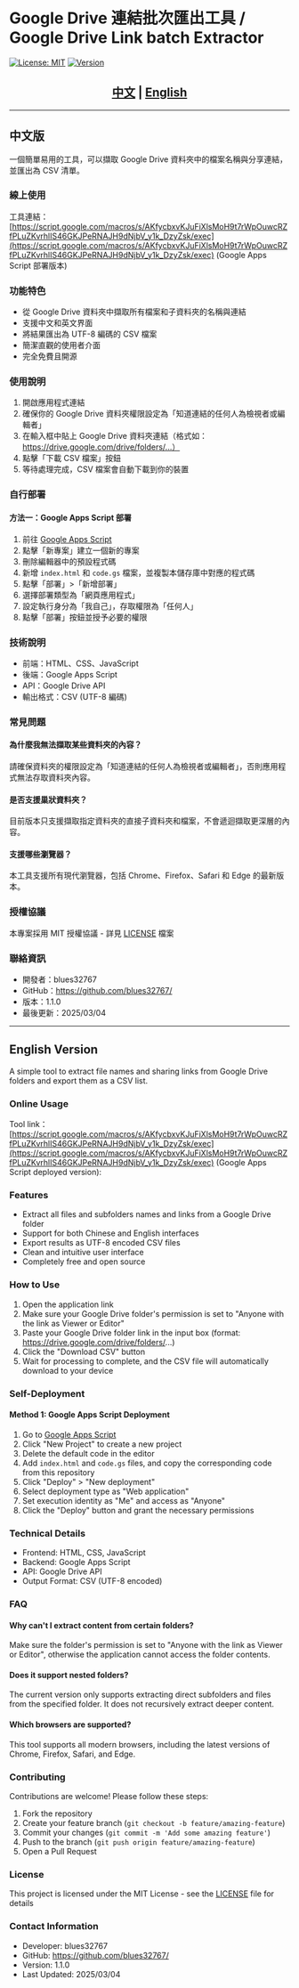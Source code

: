 # Google Drive 連結批次匯出工具 / Google Drive Link batch Extractor

[![License: MIT](https://img.shields.io/badge/License-MIT-yellow.svg)](https://opensource.org/licenses/MIT)
[![Version](https://img.shields.io/badge/version-1.1.0-blue.svg)](https://github.com/blues32767/google-drive-link-extractor/releases)

<div align="center">
  <h2>
    <a href="#chinese-中文">中文</a> | 
    <a href="#english">English</a>
  </h2>
</div>

---

<a name="chinese-中文"></a>
## 中文版

一個簡單易用的工具，可以擷取 Google Drive 資料夾中的檔案名稱與分享連結，並匯出為 CSV 清單。

### 線上使用

工具連結：
[https://script.google.com/macros/s/AKfycbxvKJuFiXlsMoH9t7rWpOuwcRZfPLuZKvrhlIS46GKJPeRNAJH9dNjbV_y1k_DzyZsk/exec](https://script.google.com/macros/s/AKfycbxvKJuFiXlsMoH9t7rWpOuwcRZfPLuZKvrhlIS46GKJPeRNAJH9dNjbV_y1k_DzyZsk/exec)
(Google Apps Script 部署版本)


### 功能特色

- 從 Google Drive 資料夾中擷取所有檔案和子資料夾的名稱與連結
- 支援中文和英文界面
- 將結果匯出為 UTF-8 編碼的 CSV 檔案
- 簡潔直觀的使用者介面
- 完全免費且開源


### 使用說明

1. 開啟應用程式連結
2. 確保你的 Google Drive 資料夾權限設定為「知道連結的任何人為檢視者或編輯者」
3. 在輸入框中貼上 Google Drive 資料夾連結（格式如：https://drive.google.com/drive/folders/...）
4. 點擊「下載 CSV 檔案」按鈕
5. 等待處理完成，CSV 檔案會自動下載到你的裝置

### 自行部署

#### 方法一：Google Apps Script 部署

1. 前往 [Google Apps Script](https://script.google.com/)
2. 點擊「新專案」建立一個新的專案
3. 刪除編輯器中的預設程式碼
4. 新增 `index.html` 和 `code.gs` 檔案，並複製本儲存庫中對應的程式碼
5. 點擊「部署」>「新增部署」
6. 選擇部署類型為「網頁應用程式」
7. 設定執行身分為「我自己」，存取權限為「任何人」
8. 點擊「部署」按鈕並授予必要的權限

### 技術說明

- 前端：HTML、CSS、JavaScript
- 後端：Google Apps Script
- API：Google Drive API
- 輸出格式：CSV (UTF-8 編碼)

### 常見問題

#### 為什麼我無法擷取某些資料夾的內容？
請確保資料夾的權限設定為「知道連結的任何人為檢視者或編輯者」，否則應用程式無法存取資料夾內容。

#### 是否支援巢狀資料夾？
目前版本只支援擷取指定資料夾的直接子資料夾和檔案，不會遞迴擷取更深層的內容。

#### 支援哪些瀏覽器？
本工具支援所有現代瀏覽器，包括 Chrome、Firefox、Safari 和 Edge 的最新版本。

### 授權協議

本專案採用 MIT 授權協議 - 詳見 [LICENSE](LICENSE) 檔案

### 聯絡資訊

- 開發者：blues32767
- GitHub：https://github.com/blues32767/
- 版本：1.1.0
- 最後更新：2025/03/04

---

<a name="english"></a>
## English Version

A simple tool to extract file names and sharing links from Google Drive folders and export them as a CSV list.

### Online Usage

Tool link：
[https://script.google.com/macros/s/AKfycbxvKJuFiXlsMoH9t7rWpOuwcRZfPLuZKvrhlIS46GKJPeRNAJH9dNjbV_y1k_DzyZsk/exec](https://script.google.com/macros/s/AKfycbxvKJuFiXlsMoH9t7rWpOuwcRZfPLuZKvrhlIS46GKJPeRNAJH9dNjbV_y1k_DzyZsk/exec)
(Google Apps Script deployed version):

### Features

- Extract all files and subfolders names and links from a Google Drive folder
- Support for both Chinese and English interfaces
- Export results as UTF-8 encoded CSV files
- Clean and intuitive user interface
- Completely free and open source


### How to Use

1. Open the application link
2. Make sure your Google Drive folder's permission is set to "Anyone with the link as Viewer or Editor"
3. Paste your Google Drive folder link in the input box (format: https://drive.google.com/drive/folders/...)
4. Click the "Download CSV" button
5. Wait for processing to complete, and the CSV file will automatically download to your device

### Self-Deployment

#### Method 1: Google Apps Script Deployment

1. Go to [Google Apps Script](https://script.google.com/)
2. Click "New Project" to create a new project
3. Delete the default code in the editor
4. Add `index.html` and `code.gs` files, and copy the corresponding code from this repository
5. Click "Deploy" > "New deployment"
6. Select deployment type as "Web application"
7. Set execution identity as "Me" and access as "Anyone"
8. Click the "Deploy" button and grant the necessary permissions

### Technical Details

- Frontend: HTML, CSS, JavaScript
- Backend: Google Apps Script
- API: Google Drive API
- Output Format: CSV (UTF-8 encoded)

### FAQ

#### Why can't I extract content from certain folders?
Make sure the folder's permission is set to "Anyone with the link as Viewer or Editor", otherwise the application cannot access the folder contents.

#### Does it support nested folders?
The current version only supports extracting direct subfolders and files from the specified folder. It does not recursively extract deeper content.

#### Which browsers are supported?
This tool supports all modern browsers, including the latest versions of Chrome, Firefox, Safari, and Edge.

### Contributing

Contributions are welcome! Please follow these steps:

1. Fork the repository
2. Create your feature branch (`git checkout -b feature/amazing-feature`)
3. Commit your changes (`git commit -m 'Add some amazing feature'`)
4. Push to the branch (`git push origin feature/amazing-feature`)
5. Open a Pull Request

### License

This project is licensed under the MIT License - see the [LICENSE](LICENSE) file for details

### Contact Information

- Developer: blues32767
- GitHub: https://github.com/blues32767/
- Version: 1.1.0
- Last Updated: 2025/03/04
